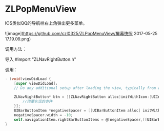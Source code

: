 # ZLPopMenuView
IOS类似QQ的导航栏右上角弹出更多菜单。


![image](https://github.com/czl0325/ZLPopMenuView/屏幕快照 2017-05-25 17.19.09.png)


调用方法：

导入
#import "ZLNavRightButton.h"

调用：
```Objective-C
- (void)viewDidLoad {
    [super viewDidLoad];
    // Do any additional setup after loading the view, typically from a nib.
    
    ZLNavRightButton* btn = [[ZLNavRightButton alloc]initWithIcon:[UIImage imageNamed:@"QP_more"] title:nil menus:@[[ZLMenu createMenu:@"QP_AllSelect" title:@"全选"],[ZLMenu createMenu:@"QP_delete" title:@"删除"],[ZLMenu createMenu:@"QP_edit" title:@"编辑"],[ZLMenu createMenu:@"QP_collect" title:@"收藏"]] callBack:^(NSUInteger index) {
        //你要实现的事件
    }];
    UIBarButtonItem *negativeSpacer = [[UIBarButtonItem alloc] initWithBarButtonSystemItem:UIBarButtonSystemItemFixedSpace target:nil action:nil];
    negativeSpacer.width = -10;
    self.navigationItem.rightBarButtonItems = @[negativeSpacer,[[UIBarButtonItem alloc]initWithCustomView:btn]];
}
```
